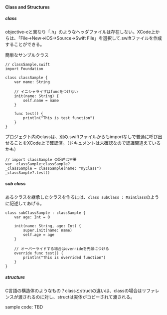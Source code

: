 #### Class and Structures

##### class

objective-cと異なり「.h」のようなヘッダファイルは存在しない。XCode上からは、「File->New->iOS->Source->Swift File」を選択して.swiftファイルを作成することができる。

簡単なサンプルクラス

```
// classSample.swift
import Foundation

class classSample {
    var name: String
    
    // イニシャライザはfuncをつけない
    init(name: String) {
        self.name = name
    }
    
    func test() {
        println("This is test function")
    }
}
```

プロジェクト内のclassは、別の.swiftファイルからもimportなしで普通に呼び出せることをXCode上で確認済。（ドキュメントは未確認なので認識間違えているかも）

```
// import classSample の記述は不要
var _classSample:classSample?
_classSample = classSample(name: "myClass")
_classSample?.test()
```

##### sub class

あるクラスを継承したクラスを作るには、`class subClass : MainClass`のように記述してあげる。

```
class subClassSample : classSample {
    var age: Int = 0
    
    init(name: String, age: Int) {
        super.init(name: name)
        self.age = age
    }

    // オーバーライドする場合はoverrideを先頭につける
    override func test() {
        println("This is overrided function")
    }
}
```

##### structure

C言語の構造体のようなもの？classとstructの違いは、classの場合はリファレンスが渡されるのに対し、structは実体がコピーされて渡される。

sample code: TBD

